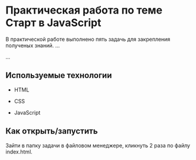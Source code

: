 # Практическая работа по теме Старт в JavaScript

 В практической работе выполнено пять задачь для закрепления полученых знаний. …

…

## Используемые технологии

* HTML

* CSS

* JavaScript


## Как открыть/запустить

Зайти в папку задачи в файловом менеджере, кликнуть 2 раза по файлу index.html.